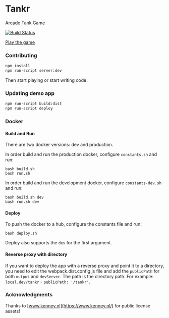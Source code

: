 # Tankr
Arcade Tank Game

[![Build Status](https://travis-ci.com/DankGamesStudios/Tankr.svg?branch=master)](https://travis-ci.com/DankGamesStudios/Tankr)

[Play the game](https://dankgamesstudios.github.io/Tankr/)

### Contributing

```bash
npm install
npm run-script server:dev
```
Then start playing or start writing code.


### Updating demo app
```bash
npm run-script build:dist
npm run-script deploy
```

### Docker

#### Build and Run

There are two docker versions: dev and production.

In order build and run the production docker, configure `constants.sh` and run:

```
bash build.sh
bash run.sh
```

In order build and run the development docker, configure `constants-dev.sh` and run:

```
bash build.sh dev
bash run.sh dev
```

#### Deploy

To push the docker to a hub, configure the constants file and run:

```
bash deploy.sh
```

Deploy also supports the `dev` for the first argument.

#### Reverse proxy with directory

If you want to deploy the app with a reverse proxy and point it to a directory,
you need to edit the webpack.dist.config.js file and add the `publicPath` for both
`output` and `devServer`. The path is the directory path. For example:
`local.dev/tankr` - `publicPath: '/tankr'`.

### Acknowledgments

Thanks to [www.kenney.nl](https://www.kenney.nl/) for public license assets!

